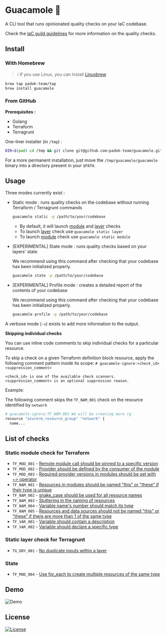 # Guacamole 🥑

A CLI tool that runs opinionated quality checks on your IaC codebase.

Check the [IaC guild guidelines](https://padok-team.github.io/docs-terraform-guidelines/) for more information on the quality checks.

## Install

### With Homebrew

> :information_source: If you use Linux, you can install [Linuxbrew](https://docs.brew.sh/Homebrew-on-Linux)

```bash
brew tap padok-team/tap
brew install guacamole
```

### From GitHub

**Prerequisites :**

- Golang
- Terraform
- Terragrunt

One-liner installer (in `/tmp`) :

```bash
DIR=$(pwd) cd /tmp && git clone git@github.com:padok-team/guacamole.git && cd guacamole && go build && alias guacamole=/tmp/guacamole/guacamole && cd $DIR
```

For a more permanent installation, just move the `/tmp/guacamole/guacamole` binary into a directory present in your `$PATH`.

## Usage

Three modes currently exist :

- Static mode : runs quality checks on the codebase without running Terraform / Terragrunt commands

  ```bash
  guacamole static -p /path/to/your/codebase
  ```

  - By default, it will launch [module](#static-module-check) and [layer](#static-layer-check) checks
  - To launch [layer](#static-layer-check) check use `guacamole static layer`
  - To launch [module](#static-module-check) check use `guacamole static module`

- [EXPERIMENTAL] State mode : runs quality checks based on your layers' state

  We recommend using this command after checking that your codebase has been initialized properly.

  ```bash
  guacamole state -p /path/to/your/codebase
  ```

- [EXPERIMENTAL] Profile mode : creates a detailed report of the contents of your codebase

  We recommend using this command after checking that your codebase has been initialized properly.

  ```bash
  guacamole profile -p /path/to/your/codebase
  ```

A verbose mode (`-v`) exists to add more information to the output.

**Skipping individual checks**

You can use inline code comments to skip individual checks for a particular resource.

To skip a check on a given Terraform definition block resource, apply the following comment pattern inside its scope: `# guacamole-ignore:<check_id> <suppression_comment>`

    <check_id> is one of the available check scanners.
    <suppression_comment> is an optional suppression reason.

Example:

The following comment skips the `TF_NAM_001` check on the resource identified by `network`

```bash
# guacamole-ignore:TF_NAM_001 We will be creating more rg
resource "azurerm_resource_group" "network" {
  name...
```

## List of checks

### Static module check for Terraform

- `TF_MOD_001` - [Remote module call should be pinned to a specific version](https://padok-team.github.io/docs-terraform-guidelines/terraform/terraform_versioning.html#module-layer-versioning)
- `TF_MOD_002` - [Provider should be defined by the consumer of the module](https://padok-team.github.io/docs-terraform-guidelines/terraform/donts.html#using-provider-block-in-modules)
- `TF_MOD_003` - [Required provider versions in modules should be set with ~> operator](https://padok-team.github.io/docs-terraform-guidelines/terraform/terraform_versioning.html#required-providers-version-for-modules)
- `TF_NAM_001` - [Resources in modules should be named "this" or "these" if their type is unique](https://padok-team.github.io/docs-terraform-guidelines/terraform/terraform_naming.html#resource-andor-data-source-naming)
- `TF_NAM_002` - [snake_case should be used for all resource names](https://padok-team.github.io/docs-terraform-guidelines/terraform/terraform_naming.html#resource-andor-data-source-naming)
- `TF_NAM_003` - [Stuttering in the naming of resources](https://padok-team.github.io/docs-terraform-guidelines/terraform/terraform_naming.html#resource-andor-data-source-naming)
- `TF_NAM_004` - [Variable name's number should match its type](https://padok-team.github.io/docs-terraform-guidelines/terraform/terraform_naming.html#variables)
- `TF_NAM_005` - [Resources and data sources should not be named \"this\" or \"these\" if there are more than 1 of the same type](https://padok-team.github.io/docs-terraform-guidelines/terraform/terraform_naming.html#resource-andor-data-source-naming)
- `TF_VAR_001` - [Variable should contain a description](https://padok-team.github.io/docs-terraform-guidelines/terraform/donts.html#variables)
- `TF_VAR_002` - [Variable should declare a specific type](https://padok-team.github.io/docs-terraform-guidelines/terraform/donts.html#using-type-any-in-variables)

### Static layer check for Terragrunt

- `TG_DRY_001` - [No duplicate inputs within a layer](https://padok-team.github.io/docs-terraform-guidelines/terragrunt/context_pattern.html#%EF%B8%8F-context)

### State

- `TF_MOD_004` - [Use for_each to create multiple resources of the same type](https://padok-team.github.io/docs-terraform-guidelines/terraform/iterate_on_your_resources.html)

## Demo

![Demo](/assets/demo.gif)

## License

[![License](https://img.shields.io/badge/License-Apache_2.0-blue.svg)](https://opensource.org/licenses/Apache-2.0)

